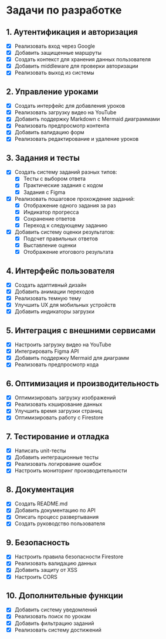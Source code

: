# Задачи по разработке

## 1. Аутентификация и авторизация
- [x] Реализовать вход через Google
- [x] Добавить защищенные маршруты
- [x] Создать контекст для хранения данных пользователя
- [x] Добавить middleware для проверки авторизации
- [x] Реализовать выход из системы

## 2. Управление уроками
- [x] Создать интерфейс для добавления уроков
- [x] Реализовать загрузку видео на YouTube
- [x] Добавить поддержку Markdown с Mermaid диаграммами
- [x] Реализовать предпросмотр контента
- [x] Добавить валидацию форм
- [x] Реализовать редактирование и удаление уроков

## 3. Задания и тесты
- [x] Создать систему заданий разных типов:
  - [x] Тесты с выбором ответа
  - [x] Практические задания с кодом
  - [x] Задания с Figma
- [x] Реализовать пошаговое прохождение заданий:
  - [x] Отображение одного задания за раз
  - [x] Индикатор прогресса
  - [x] Сохранение ответов
  - [x] Переход к следующему заданию
- [x] Добавить систему оценки результатов:
  - [x] Подсчет правильных ответов
  - [x] Выставление оценки
  - [x] Отображение итогового результата

## 4. Интерфейс пользователя
- [x] Создать адаптивный дизайн
- [x] Добавить анимации переходов
- [x] Реализовать темную тему
- [x] Улучшить UX для мобильных устройств
- [x] Добавить индикаторы загрузки

## 5. Интеграция с внешними сервисами
- [x] Настроить загрузку видео на YouTube
- [x] Интегрировать Figma API
- [x] Добавить поддержку Mermaid для диаграмм
- [x] Реализовать предпросмотр кода

## 6. Оптимизация и производительность
- [x] Оптимизировать загрузку изображений
- [x] Реализовать кэширование данных
- [x] Улучшить время загрузки страниц
- [x] Оптимизировать работу с Firestore

## 7. Тестирование и отладка
- [x] Написать unit-тесты
- [x] Добавить интеграционные тесты
- [x] Реализовать логирование ошибок
- [x] Настроить мониторинг производительности

## 8. Документация
- [x] Создать README.md
- [x] Добавить документацию по API
- [x] Описать процесс развертывания
- [x] Создать руководство пользователя

## 9. Безопасность
- [x] Настроить правила безопасности Firestore
- [x] Реализовать валидацию данных
- [x] Добавить защиту от XSS
- [x] Настроить CORS

## 10. Дополнительные функции
- [x] Добавить систему уведомлений
- [x] Реализовать поиск по урокам
- [x] Добавить фильтрацию заданий
- [x] Реализовать систему достижений 